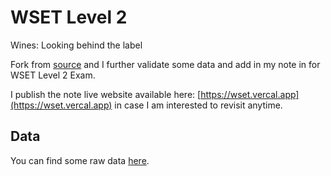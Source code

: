 # WSET Level 2 
Wines: Looking behind the label

Fork from [source](https://github.com/luksow/wset) and I further validate some data and add in my note in for WSET Level 2 Exam. 

I publish the note live website available here: [https://wset.vercal.app](https://wset.vercal.app) in case I am interested to revisit anytime.


## Data

You can find some raw data [here](https://github.com/weiweitoo/wset/blob/master/pages/grapes.json).
